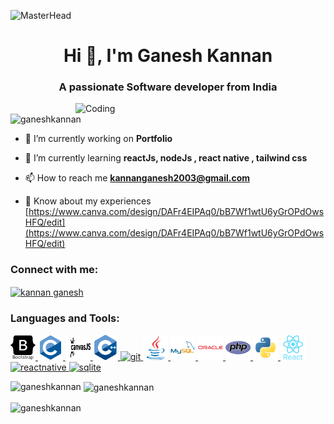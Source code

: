 ![MasterHead](https://media4.giphy.com/media/RbDKaczqWovIugyJmW/giphy.gif?cid=ecf05e47ulo7f02lk59sawdzyqa16br80yeg391ezsnaem22&ep=v1_gifs_search&rid=giphy.gif&ct=g)
<h1 align="center">Hi 👋, I'm Ganesh Kannan</h1>
<h3 align="center">A passionate Software developer from India</h3>
<img align="right" alt="Coding" width="400" src="https://media.tenor.com/YZPnGuPeZv8AAAAd/coding.gif">

<p align="left"> <img src="https://komarev.com/ghpvc/?username=ganeshkannan&label=Profile%20views&color=0e75b6&style=flat" alt="ganeshkannan" /> </p>

- 🔭 I’m currently working on **Portfolio**

- 🌱 I’m currently learning **reactJs, nodeJs , react native , tailwind css**

- 📫 How to reach me **kannanganesh2003@gmail.com**

- 📄 Know about my experiences [https://www.canva.com/design/DAFr4EIPAq0/bB7Wf1wtU6yGrOPdOwsHFQ/edit](https://www.canva.com/design/DAFr4EIPAq0/bB7Wf1wtU6yGrOPdOwsHFQ/edit)

<h3 align="left">Connect with me:</h3>
<p align="left">
<a href="https://linkedin.com/in/kannan ganesh" target="blank"><img align="center" src="https://raw.githubusercontent.com/rahuldkjain/github-profile-readme-generator/master/src/images/icons/Social/linked-in-alt.svg" alt="kannan ganesh" height="30" width="40" /></a>
</p>

<h3 align="left">Languages and Tools:</h3>
<p align="left"> <a href="https://getbootstrap.com" target="_blank" rel="noreferrer"> <img src="https://raw.githubusercontent.com/devicons/devicon/master/icons/bootstrap/bootstrap-plain-wordmark.svg" alt="bootstrap" width="40" height="40"/> </a> <a href="https://www.cprogramming.com/" target="_blank" rel="noreferrer"> <img src="https://raw.githubusercontent.com/devicons/devicon/master/icons/c/c-original.svg" alt="c" width="40" height="40"/> </a> <a href="https://canvasjs.com" target="_blank" rel="noreferrer"> <img src="https://raw.githubusercontent.com/Hardik0307/Hardik0307/master/assets/canvasjs-charts.svg" alt="canvasjs" width="40" height="40"/> </a> <a href="https://www.w3schools.com/cpp/" target="_blank" rel="noreferrer"> <img src="https://raw.githubusercontent.com/devicons/devicon/master/icons/cplusplus/cplusplus-original.svg" alt="cplusplus" width="40" height="40"/> </a> <a href="https://git-scm.com/" target="_blank" rel="noreferrer"> <img src="https://www.vectorlogo.zone/logos/git-scm/git-scm-icon.svg" alt="git" width="40" height="40"/> </a> <a href="https://www.java.com" target="_blank" rel="noreferrer"> <img src="https://raw.githubusercontent.com/devicons/devicon/master/icons/java/java-original.svg" alt="java" width="40" height="40"/> </a> <a href="https://www.mysql.com/" target="_blank" rel="noreferrer"> <img src="https://raw.githubusercontent.com/devicons/devicon/master/icons/mysql/mysql-original-wordmark.svg" alt="mysql" width="40" height="40"/> </a> <a href="https://www.oracle.com/" target="_blank" rel="noreferrer"> <img src="https://raw.githubusercontent.com/devicons/devicon/master/icons/oracle/oracle-original.svg" alt="oracle" width="40" height="40"/> </a> <a href="https://www.php.net" target="_blank" rel="noreferrer"> <img src="https://raw.githubusercontent.com/devicons/devicon/master/icons/php/php-original.svg" alt="php" width="40" height="40"/> </a> <a href="https://www.python.org" target="_blank" rel="noreferrer"> <img src="https://raw.githubusercontent.com/devicons/devicon/master/icons/python/python-original.svg" alt="python" width="40" height="40"/> </a> <a href="https://reactjs.org/" target="_blank" rel="noreferrer"> <img src="https://raw.githubusercontent.com/devicons/devicon/master/icons/react/react-original-wordmark.svg" alt="react" width="40" height="40"/> </a> <a href="https://reactnative.dev/" target="_blank" rel="noreferrer"> <img src="https://reactnative.dev/img/header_logo.svg" alt="reactnative" width="40" height="40"/> </a> <a href="https://www.sqlite.org/" target="_blank" rel="noreferrer"> <img src="https://www.vectorlogo.zone/logos/sqlite/sqlite-icon.svg" alt="sqlite" width="40" height="40"/> </a> </p>

<p><img align="left" src="https://github-readme-stats.vercel.app/api/top-langs?username=ganeshkannan&show_icons=true&locale=en&layout=compact" alt="ganeshkannan" /></p>

<p>&nbsp;<img align="center" src="https://github-readme-stats.vercel.app/api?username=ganeshkannan&show_icons=true&locale=en" alt="ganeshkannan" /></p>

<p><img align="center" src="https://github-readme-streak-stats.herokuapp.com/?user=ganeshkannan&" alt="ganeshkannan" /></p>
